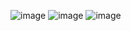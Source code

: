 ![image](https://github.com/user-attachments/assets/5af18927-1aeb-4581-84a8-da1e8cb1a08c)
![image](https://github.com/user-attachments/assets/e2cd6dcc-ce5b-4c8b-b8ac-64731a139ca8)
![image](https://github.com/user-attachments/assets/52ad1f22-213d-420c-b581-f7967712033d)
